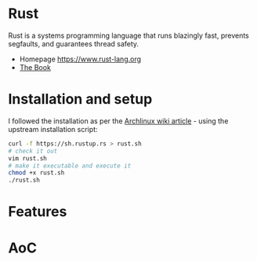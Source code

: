 Rust
====

Rust is a systems programming language that runs blazingly fast, prevents segfaults, and guarantees thread safety.

 * Homepage https://www.rust-lang.org
 * [The Book](https://doc.rust-lang.org/book/)

# Installation and setup

I followed the installation as per the [Archlinux wiki article](https://wiki.archlinux.org/index.php/rust) - using the upstream installation script:

```bash
curl -f https://sh.rustup.rs > rust.sh
# check it out
vim rust.sh
# make it executable and execute it
chmod +x rust.sh
./rust.sh

```

# Features


# AoC